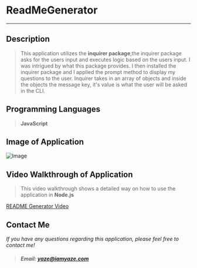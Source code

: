 # ReadMeGenerator
---
## Description

>This application utilizes the **inquirer package**,the inquirer package asks for the users input and executes logic based on the users input. I was intrigued by what this package provides. I then installed the inquirer package and I applied the prompt method to display my questions to the user. Inquirer takes in an array of objects and inside the objects the message key, it's value is what the user will be asked in the CLI.


## Programming Languages
>__JavaScript__

## Image of Application
![Image](Images/questionImage.png)


## Video Walkthrough of Application

>This video walkthrough shows a detailed way on how to use the application in __Node.js__

[README Generator Video](https://www.youtube.com/watch?v=xf9SbybwJA4
"Click Me :)")

## Contact Me

_If you have any questions regarding this application, please feel free to contact me!_

>##### Email: yaze@iamyaze.com
















 
